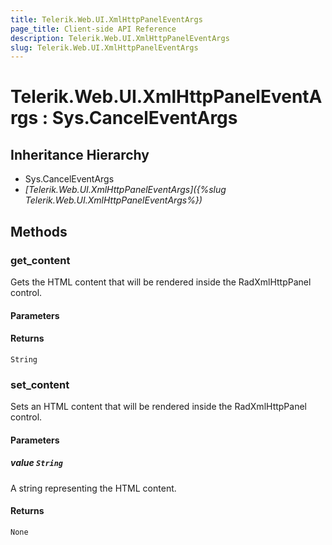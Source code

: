 ```yaml
---
title: Telerik.Web.UI.XmlHttpPanelEventArgs
page_title: Client-side API Reference
description: Telerik.Web.UI.XmlHttpPanelEventArgs
slug: Telerik.Web.UI.XmlHttpPanelEventArgs
---
```


# Telerik.Web.UI.XmlHttpPanelEventArgs : Sys.CancelEventArgs 

## Inheritance Hierarchy

* Sys.CancelEventArgs
* *[Telerik.Web.UI.XmlHttpPanelEventArgs]({%slug Telerik.Web.UI.XmlHttpPanelEventArgs%})*


## Methods

### get_content

Gets the HTML content that will be rendered inside the RadXmlHttpPanel control.

#### Parameters

#### Returns

`String` 

### set_content

Sets an HTML content that will be rendered inside the RadXmlHttpPanel control.

#### Parameters

##### value `String`

A string representing the HTML content.

#### Returns

`None` 


